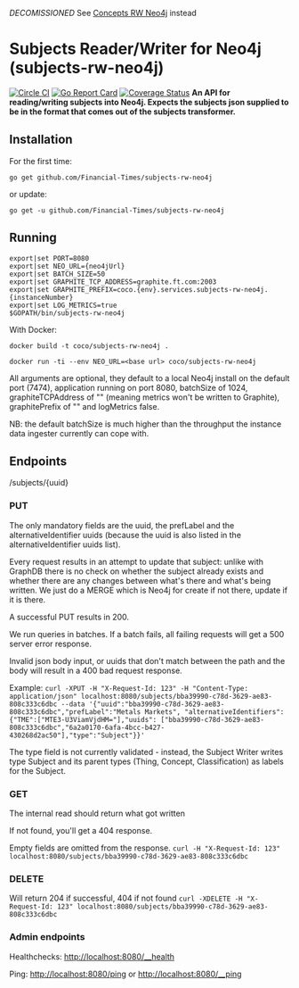 *DECOMISSIONED*
See [Concepts RW Neo4j](https://github.com/Financial-Times/concepts-rw-neo4j) instead

# Subjects Reader/Writer for Neo4j (subjects-rw-neo4j)
[![Circle CI](https://circleci.com/gh/Financial-Times/subjects-rw-neo4j.svg?style=shield)](https://circleci.com/gh/Financial-Times/subjects-rw-neo4j) [![Go Report Card](https://goreportcard.com/badge/github.com/Financial-Times/subjects-rw-neo4j)](https://goreportcard.com/report/github.com/Financial-Times/subjects-rw-neo4j) [![Coverage Status](https://coveralls.io/repos/github/Financial-Times/subjects-rw-neo4j/badge.svg)](https://coveralls.io/github/Financial-Times/subjects-rw-neo4j)
__An API for reading/writing subjects into Neo4j. Expects the subjects json supplied to be in the format that comes out of the subjects transformer.__

## Installation

For the first time:

`go get github.com/Financial-Times/subjects-rw-neo4j`

or update:

`go get -u github.com/Financial-Times/subjects-rw-neo4j`

## Running

```
export|set PORT=8080
export|set NEO_URL={neo4jUrl}
export|set BATCH_SIZE=50
export|set GRAPHITE_TCP_ADDRESS=graphite.ft.com:2003
export|set GRAPHITE_PREFIX=coco.{env}.services.subjects-rw-neo4j.{instanceNumber}
export|set LOG_METRICS=true
$GOPATH/bin/subjects-rw-neo4j
```

With Docker:

`docker build -t coco/subjects-rw-neo4j .`

`docker run -ti --env NEO_URL=<base url> coco/subjects-rw-neo4j`


All arguments are optional, they default to a local Neo4j install on the default port (7474), application running on port 8080, batchSize of 1024, graphiteTCPAddress of "" (meaning metrics won't be written to Graphite), graphitePrefix of "" and logMetrics false.

NB: the default batchSize is much higher than the throughput the instance data ingester currently can cope with.

## Endpoints
/subjects/{uuid}
### PUT
The only mandatory fields are the uuid, the prefLabel and the alternativeIdentifier uuids (because the uuid is also listed in the alternativeIdentifier uuids list).

Every request results in an attempt to update that subject: unlike with GraphDB there is no check on whether the subject already exists and whether there are any changes between what's there and what's being written. We just do a MERGE which is Neo4j for create if not there, update if it is there.

A successful PUT results in 200.

We run queries in batches. If a batch fails, all failing requests will get a 500 server error response.

Invalid json body input, or uuids that don't match between the path and the body will result in a 400 bad request response.

Example:
`curl -XPUT -H "X-Request-Id: 123" -H "Content-Type: application/json" localhost:8080/subjects/bba39990-c78d-3629-ae83-808c333c6dbc --data '{"uuid":"bba39990-c78d-3629-ae83-808c333c6dbc","prefLabel":"Metals Markets", "alternativeIdentifiers":{"TME":["MTE3-U3ViamVjdHM="],"uuids": ["bba39990-c78d-3629-ae83-808c333c6dbc","6a2a0170-6afa-4bcc-b427-430268d2ac50"],"type":"Subject"}}'`

The type field is not currently validated - instead, the Subject Writer writes type Subject and its parent types (Thing, Concept, Classification) as labels for the Subject.


### GET
The internal read should return what got written

If not found, you'll get a 404 response.

Empty fields are omitted from the response.
`curl -H "X-Request-Id: 123" localhost:8080/subjects/bba39990-c78d-3629-ae83-808c333c6dbc`

### DELETE
Will return 204 if successful, 404 if not found
`curl -XDELETE -H "X-Request-Id: 123" localhost:8080/subjects/bba39990-c78d-3629-ae83-808c333c6dbc`

### Admin endpoints
Healthchecks: [http://localhost:8080/__health](http://localhost:8080/__health)

Ping: [http://localhost:8080/ping](http://localhost:8080/ping) or [http://localhost:8080/__ping](http://localhost:8080/__ping)

